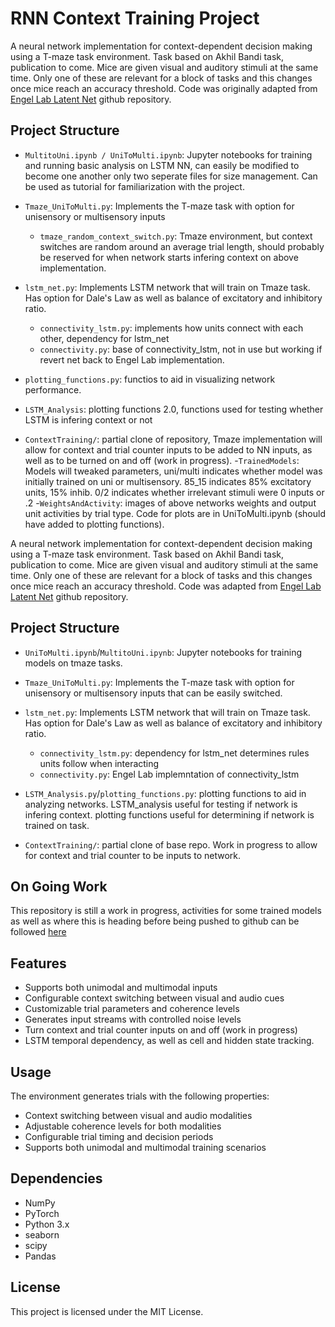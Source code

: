 # RNN Context Training Project


A neural network implementation for context-dependent decision making using a T-maze task environment. Task based on Akhil Bandi task, publication to come. Mice are given visual and auditory stimuli at the same time. Only one of these are relevant for a block of tasks and this changes once mice reach an accuracy threshold. Code was originally adapted from [Engel Lab Latent Net](https://github.com/engellab/latent-net) github repository.

## Project Structure

- `MultitoUni.ipynb / UniToMulti.ipynb`: Jupyter notebooks for training and running basic analysis on LSTM NN, can easily be modified to become one another only two seperate files for size management. Can be used as tutorial for familiarization with the project.

- `Tmaze_UniToMulti.py`: Implements the T-maze task with option for unisensory or multisensory inputs
    - `tmaze_random_context_switch.py`: Tmaze environment, but context switches are random around an average trial length, should probably be reserved for when network starts infering context on above implementation.
- `lstm_net.py`: Implements LSTM network that will train on Tmaze task. Has option for Dale's Law as well as balance of excitatory and inhibitory ratio.
    - `connectivity_lstm.py`: implements how units connect with each other, dependency for lstm_net
    - `connectivity.py`: base of connectivity_lstm, not in use but working if revert net back to Engel Lab implementation.
- `plotting_functions.py`: functios to aid in visualizing network performance.
- `LSTM_Analysis`: plotting functions 2.0, functions used for testing whether LSTM is infering context or not

- `ContextTraining/`: partial clone of repository, Tmaze implementation will allow for context and trial counter inputs to be added to NN inputs, as well as to be turned on and off (work in progress).
-`TrainedModels`: Models will tweaked parameters, uni/multi indicates whether model was initially trained on uni or multisensory.  85_15 indicates 85% excitatory units, 15% inhib.  0/2 indicates whether irrelevant stimuli were 0 inputs or .2
-`WeightsAndActivity`: images of above networks weights and output unit activities by trial type. Code for plots are in UniToMulti.ipynb (should have added to plotting functions).



A neural network implementation for context-dependent decision making using a T-maze task environment. Task based on Akhil Bandi task, publication to come. Mice are given visual and auditory stimuli at the same time. Only one of these are relevant for a block of tasks and this changes once mice reach an accuracy threshold. Code was adapted from [Engel Lab Latent Net](https://github.com/engellab/latent-net) github repository.

## Project Structure

- `UniToMulti.ipynb`/`MultitoUni.ipynb`: Jupyter notebooks for training models on tmaze tasks.
- `Tmaze_UniToMulti.py`: Implements the T-maze task with option for unisensory or multisensory inputs that can be easily switched.
- `lstm_net.py`: Implements LSTM network that will train on Tmaze task. Has option for Dale's Law as well as balance of excitatory and inhibitory ratio.
    - `connectivity_lstm.py`: dependency for lstm_net determines rules units follow when interacting
    - `connectivity.py`: Engel Lab implemntation of connectivity_lstm
- `LSTM_Analysis.py`/`plotting_functions.py`: plotting functions to aid in analyzing networks.  LSTM_analysis useful for testing if network is infering context.  plotting functions useful for determining if network is trained on task.

- `ContextTraining/`: partial clone of base repo.  Work in progress to allow for context and trial counter to be inputs to network.


## On Going Work

This repository is still a work in progress, activities for some trained models as well as where this is heading before being pushed to github can be followed [here](https://docs.google.com/document/d/12hmnnvVeFA1bg5FMkSGNtCJjN8OK23KWdj3bKicKtl0/edit?tab=t.0)


## Features

- Supports both unimodal and multimodal inputs
- Configurable context switching between visual and audio cues
- Customizable trial parameters and coherence levels
- Generates input streams with controlled noise levels
- Turn context and trial counter inputs on and off (work in progress)
- LSTM temporal dependency, as well as cell and hidden state tracking.


## Usage

The environment generates trials with the following properties:
- Context switching between visual and audio modalities
- Adjustable coherence levels for both modalities
- Configurable trial timing and decision periods
- Supports both unimodal and multimodal training scenarios

## Dependencies

- NumPy
- PyTorch
- Python 3.x
- seaborn
- scipy
- Pandas


## License

This project is licensed under the MIT License.
